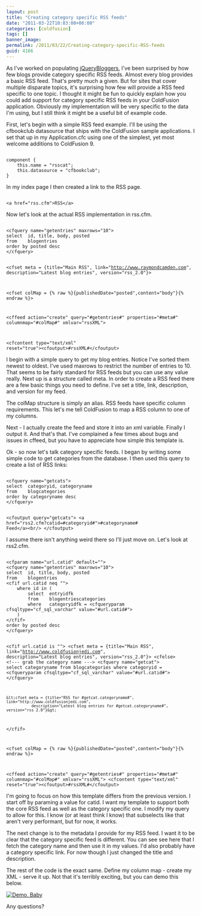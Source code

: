 ```yaml
---
layout: post
title: "Creating category specific RSS feeds"
date: "2011-03-22T10:03:00+06:00"
categories: [coldfusion]
tags: []
banner_image: 
permalink: /2011/03/22/Creating-category-specific-RSS-feeds
guid: 4166
---
```


As I've worked on populating <a href="http://www.jquerybloggers.com">jQueryBloggers</a>, I've been surprised by how few blogs provide category specific RSS feeds. Almost every blog provides a basic RSS feed. That's pretty much a given. But for sites that cover multiple disparate topics, it's surprising how few will provide a RSS feed specific to one topic. I thought it might be fun to quickly explain how you could add support for category specific RSS feeds in your ColdFusion application. Obviously my implementation will be very specific to the data I'm using, but I still think it might be a useful bit of example code.
<!--more-->
<p>

First, let's begin with a simple RSS feed example. I'll be using the cfbookclub datasource that ships with the ColdFusion sample applications. I set that up in my Application.cfc using one of the simplest, yet most welcome additions to ColdFusion 9.

<p>

<code>
component {
	this.name = "rsscat";
	this.datasource = "cfbookclub";
}
</code>

<p>

In my index page I then created a link to the RSS page.

<p>

<code>
&lt;a href="rss.cfm"&gt;RSS&lt;/a&gt;
</code>

<p>

Now let's look at the actual RSS implementation in rss.cfm.

<p>

<code>
&lt;cfquery name="getentries" maxrows="10"&gt;
select	id, title, body, posted
from	blogentries
order by posted desc
&lt;/cfquery&gt;


&lt;cfset meta = {title="Main RSS", link="http://www.raymondcamden.com", 
			   description="Latest blog entries", version="rss_2.0"}&gt;
			   
&lt;cfset colMap = {% raw %}{publishedDate="posted",content="body"}{% endraw %}&gt;

&lt;cffeed action="create" query="#getentries#" properties="#meta#" columnmap="#colMap#" xmlvar="rssXML"&gt;

&lt;cfcontent type="text/xml" reset="true"&gt;&lt;cfoutput&gt;#rssXML#&lt;/cfoutput&gt;
</code>

<p>

I begin with a simple query to get my blog entries. Notice I've sorted them newest to oldest. I've used maxrows to restrict the number of entries to 10. That seems to be fairly standard for RSS feeds but you can use any value really. Next up is a structure called meta. In order to create a RSS feed there are a few basic things you need to define. I've set a title, link, description, and version for my feed. 

<p>

The colMap structure is simply an alias. RSS feeds have specific column requirements. This let's me tell ColdFusion to map a RSS column to one of my columns. 

<p>

Next - I actually create the feed and store it into an xml variable. Finally I output it. And that's that. I've complained a few times about bugs and issues in cffeed, but you have to appreciate how simple this template is. 

<p>

Ok - so now let's talk category specific feeds. I began by writing some simple code to get categories from the database. I then used this query to create a list of RSS links:

<p>

<code>
&lt;cfquery name="getcats"&gt;
select	categoryid, categoryname
from	blogcategories
order by categoryname desc
&lt;/cfquery&gt;

&lt;cfoutput query="getcats"&gt;
	&lt;a href="rss2.cfm?catid=#categoryid#"&gt;#categoryname# Feed&lt;/a&gt;&lt;br/&gt;
&lt;/cfoutput&gt;
</code>

<p>

I assume there isn't anything weird there so I'll just move on. Let's look at rss2.cfm.

<p>

<code>
&lt;cfparam name="url.catid" default=""&gt;
&lt;cfquery name="getentries" maxrows="10"&gt;
select	id, title, body, posted
from	blogentries
&lt;cfif url.catid neq ""&gt;
	where id in (
		select 	entryidfk 
		from	blogentriescategories
		where	categoryidfk = &lt;cfqueryparam cfsqltype="cf_sql_varchar" value="#url.catid#"&gt;		
	)
&lt;/cfif&gt;
order by posted desc
&lt;/cfquery&gt;

&lt;cfif url.catid is ""&gt;
	&lt;cfset meta = {title="Main RSS", link="http://www.coldfusionjedi.com", 
			   description="Latest blog entries", version="rss_2.0"}&gt;
&lt;cfelse&gt;
	&lt;!--- grab the category name ---&gt;	
	&lt;cfquery name="getcat"&gt;
	select	categoryname
	from	blogcategories
	where	categoryid = &lt;cfqueryparam cfsqltype="cf_sql_varchar" value="#url.catid#"&gt;
	&lt;/cfquery&gt;

	&lt;cfset meta = {title="RSS for #getcat.categoryname#", link="http://www.coldfusionjedi.com", 
			   description="Latest blog entries for #getcat.categoryname#", version="rss_2.0"}&gt;

&lt;/cfif&gt;
			   
&lt;cfset colMap = {% raw %}{publishedDate="posted",content="body"}{% endraw %}&gt;

&lt;cffeed action="create" query="#getentries#" properties="#meta#" columnmap="#colMap#" xmlvar="rssXML"&gt;
&lt;cfcontent type="text/xml" reset="true"&gt;&lt;cfoutput&gt;#rssXML#&lt;/cfoutput&gt;
</code>

<p>

I'm going to focus on how this template differs from the previous version. I start off by paraming a value for catid. I want my template to support both the core RSS feed as well as the category specific one. I modify my query to allow for this. I know (or at least think I know) that subselects like that aren't very performant, but for now, it works. 

<p>

The next change is to the metadata I provide for my RSS feed. I want it to be clear that the category specific feed is different. You can see see here that I fetch the category name and then use it in my values. I'd also probably have a category specific link. For now though I just changed the title and description. 

<p>

The rest of the code is the exact same. Define my column map - create my XML - serve it up. Not that it's terribly exciting, but you can demo this below.

<p>

<a href="http://www.coldfusionjedi.com/demos/march222011/"><img src="https://static.raymondcamden.com/images/cfjedi/icon_128.png" title="Demo, Baby" border="0"></a>

<p>

Any questions?